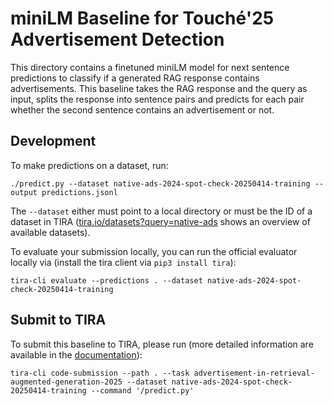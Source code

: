 # miniLM Baseline for Touché'25 Advertisement Detection

This directory contains a finetuned miniLM model for next sentence predictions to classify if a generated RAG response contains advertisements. This baseline takes the RAG response and the query as input, splits the response into sentence pairs and predicts for each pair whether the second sentence contains an advertisement or not.

## Development

<!--This directory is [configured as DevContainer](https://code.visualstudio.com/docs/devcontainers/containers), i.e., you can open this directory with VS Code or some other DevContainer compatible IDE to work directly in the Docker container with all dependencies installed.-->

To make predictions on a dataset, run:

```
./predict.py --dataset native-ads-2024-spot-check-20250414-training --output predictions.jsonl
```

The `--dataset` either must point to a local directory or must be the ID of a dataset in TIRA ([tira.io/datasets?query=native-ads](https://archive.tira.io/datasets?query=native-ads) shows an overview of available datasets).

To evaluate your submission locally, you can run the official evaluator locally via (install the tira client via `pip3 install tira`):

```
tira-cli evaluate --predictions . --dataset native-ads-2024-spot-check-20250414-training
```

## Submit to TIRA

To submit this baseline to TIRA, please run (more detailed information are available in the [documentation](https://docs.tira.io/participants/participate.html#submitting-your-submission)):

```
tira-cli code-submission --path . --task advertisement-in-retrieval-augmented-generation-2025 --dataset native-ads-2024-spot-check-20250414-training --command '/predict.py'
```
